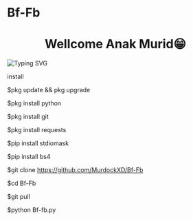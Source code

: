 # Bf-Fb

<h1 align="center">Wellcome Anak Murid😁</h1>

![Typing SVG](https://readme-typing-svg.herokuapp.com?lines=Selamat+Bersenang-senang....!+)




install


$pkg update && pkg upgrade

$pkg install python

$pkg install git

$pkg install requests

$pip install stdiomask

$pip install bs4

$git clone https://github.com/MurdockXD/Bf-Fb

$cd Bf-Fb

$git pull

$python Bf-fb.py
